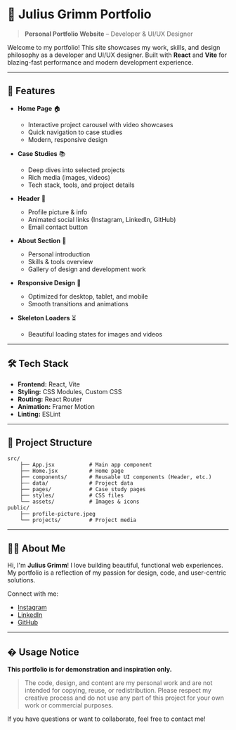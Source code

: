 # 🎨 Julius Grimm Portfolio

> **Personal Portfolio Website** – Developer & UI/UX Designer

Welcome to my portfolio! This site showcases my work, skills, and design philosophy as a developer and UI/UX designer. Built with **React** and **Vite** for blazing-fast performance and modern development experience.

---

## 🚀 Features

- **Home Page** 🏠

  - Interactive project carousel with video showcases
  - Quick navigation to case studies
  - Modern, responsive design

- **Case Studies** 📚

  - Deep dives into selected projects
  - Rich media (images, videos)
  - Tech stack, tools, and project details

- **Header** 👤

  - Profile picture & info
  - Animated social links (Instagram, LinkedIn, GitHub)
  - Email contact button

- **About Section** 📝

  - Personal introduction
  - Skills & tools overview
  - Gallery of design and development work

- **Responsive Design** 📱

  - Optimized for desktop, tablet, and mobile
  - Smooth transitions and animations

- **Skeleton Loaders** ⏳
  - Beautiful loading states for images and videos

---

## 🛠️ Tech Stack

- **Frontend:** React, Vite
- **Styling:** CSS Modules, Custom CSS
- **Routing:** React Router
- **Animation:** Framer Motion
- **Linting:** ESLint

---

## 📂 Project Structure

```text
src/
	├── App.jsx           # Main app component
	├── Home.jsx          # Home page
	├── components/       # Reusable UI components (Header, etc.)
	├── data/             # Project data
	├── pages/            # Case study pages
	├── styles/           # CSS files
	└── assets/           # Images & icons
public/
	├── profile-picture.jpeg
	└── projects/         # Project media
```

---

## 🧑‍💻 About Me

Hi, I'm **Julius Grimm**! I love building beautiful, functional web experiences. My portfolio is a reflection of my passion for design, code, and user-centric solutions.

Connect with me:

- [Instagram](https://instagram.com/julius_gr_)
- [LinkedIn](https://linkedin.com/in/julius-gr)
- [GitHub](https://github.com/justthatrandomcoder)

---

## � Usage Notice

**This portfolio is for demonstration and inspiration only.**

> The code, design, and content are my personal work and are not intended for copying, reuse, or redistribution. Please respect my creative process and do not use any part of this project for your own work or commercial purposes.

If you have questions or want to collaborate, feel free to contact me!
